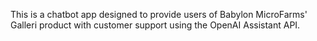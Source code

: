 This is a chatbot app designed to provide users of Babylon MicroFarms' Galleri product with customer support using the OpenAI Assistant API.
